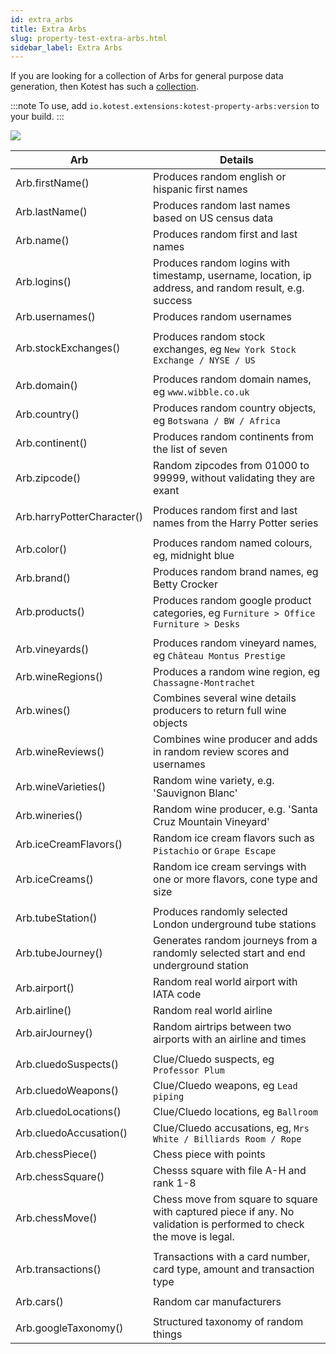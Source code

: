```yaml
---
id: extra_arbs
title: Extra Arbs
slug: property-test-extra-arbs.html
sidebar_label: Extra Arbs
---
```


If you are looking for a collection of Arbs for general purpose data generation,
then Kotest has such a [collection](https://github.com/kotest/kotest-property-arbs).

:::note
To use, add `io.kotest.extensions:kotest-property-arbs:version` to your build.
:::

[<img src="https://img.shields.io/maven-central/v/io.kotest.extensions/kotest-property-arbs?label=latest%20release"/>](https://search.maven.org/search?q=g:io.kotest.extensions)


| Arb                        | Details                                                                                                             |
|----------------------------|---------------------------------------------------------------------------------------------------------------------|
| Arb.firstName()            | Produces random english or hispanic first names                                                                     |
| Arb.lastName()             | Produces random last names based on US census data                                                                  |
| Arb.name()                 | Produces random first and last names                                                                                |
| Arb.logins()               | Produces random logins with timestamp, username, location, ip address, and random result, e.g. success              |
| Arb.usernames()            | Produces random usernames                                                                                           |
|                            |                                                                                                                     |
| Arb.stockExchanges()       | Produces random stock exchanges, eg `New York Stock Exchange / NYSE / US`                                           |
|                            |                                                                                                                     |
| Arb.domain()               | Produces random domain names, eg `www.wibble.co.uk`                                                                 |
| Arb.country()              | Produces random country objects, eg `Botswana / BW / Africa`                                                        |
| Arb.continent()            | Produces random continents from the list of seven                                                                   |
| Arb.zipcode()              | Random zipcodes from 01000 to 99999, without validating they are exant                                              |
|                            |                                                                                                                     |
| Arb.harryPotterCharacter() | Produces random first and last names from the Harry Potter series                                                   |
|                            |                                                                                                                     |
| Arb.color()                | Produces random named colours, eg, midnight blue                                                                    |
| Arb.brand()                | Produces random brand names, eg Betty Crocker                                                                       |
| Arb.products()             | Produces random google product categories, eg `Furniture > Office Furniture > Desks`                                |
|                            |                                                                                                                     |
| Arb.vineyards()            | Produces random vineyard names, eg `Château Montus Prestige`                                                        |
| Arb.wineRegions()          | Produces a random wine region, eg `Chassagne-Montrachet`                                                            |
| Arb.wines()                | Combines several wine details producers to return full wine objects                                                 |
| Arb.wineReviews()          | Combines wine producer and adds in random review scores and usernames                                               |
| Arb.wineVarieties()        | Random wine variety, e.g. 'Sauvignon Blanc'                                                                         |
| Arb.wineries()             | Random wine producer, e.g. 'Santa Cruz Mountain Vineyard'                                                           |
| Arb.iceCreamFlavors()      | Random ice cream flavors such as `Pistachio` or `Grape Escape`                                                      |
| Arb.iceCreams()            | Random ice cream servings with one or more flavors, cone type and size                                              |
|                            |                                                                                                                     |
| Arb.tubeStation()          | Produces randomly selected London underground tube stations                                                         |
| Arb.tubeJourney()          | Generates random journeys from a randomly selected start and end underground station                                |
| Arb.airport()              | Random real world airport with IATA code                                                                            |
| Arb.airline()              | Random real world airline                                                                                           |
| Arb.airJourney()           | Random airtrips between two airports with an airline and times                                                      |
|                            |                                                                                                                     |
| Arb.cluedoSuspects()       | Clue/Cluedo suspects, eg `Professor Plum`                                                                           |
| Arb.cluedoWeapons()        | Clue/Cluedo weapons, eg `Lead piping`                                                                               |
| Arb.cluedoLocations()      | Clue/Cluedo locations, eg `Ballroom`                                                                                |
| Arb.cluedoAccusation()     | Clue/Cluedo accusations, eg, `Mrs White / Billiards Room / Rope`                                                    |
| Arb.chessPiece()           | Chess piece with points                                                                                             |
| Arb.chessSquare()          | Chesss square with file A-H and rank 1-8                                                                            |
| Arb.chessMove()            | Chess move from square to square with captured piece if any. No validation is performed to check the move is legal. |
|                            |                                                                                                                     |
| Arb.transactions()         | Transactions with a card number, card type, amount and transaction type                                             |
|                            |                                                                                                                     |
| Arb.cars()                 | Random car manufacturers                                                                                            |
|                            |                                                                                                                     |
| Arb.googleTaxonomy()       | Structured taxonomy of random things                                                                                |
